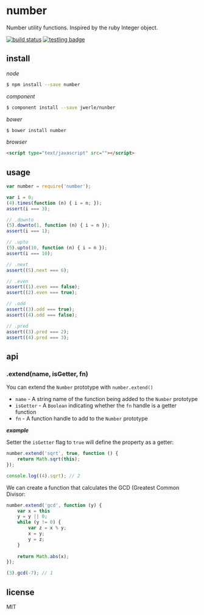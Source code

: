 number
====

Number utility functions. Inspired by the ruby Integer object.

[![build status](https://secure.travis-ci.org/jwerle/number.png)](http://travis-ci.org/jwerle/number)
[![testling badge](https://ci.testling.com/jwerle/number.png)](https://ci.testling.com/jwerle/number)

## install

*node*

```sh
$ npm install --save number
```

*component*

```sh
$ component install --save jwerle/nunber
```

*bower*

```sh
$ bower install number
```

*browser*

```html
<script type="text/javascript" src=""></script>
```

## usage

```js
var number = require('number');

var i = 0;
(4).times(function (n) { i = n; });
assert(i === 3);

// .downto
(5).downto(1, function (n) { i = n });
assert(i === 1);

// .upto
(5).upto(10, function (n) { i = n });
assert(i === 10);

// .next
assert((5).next === 6);

// .even
assert((1).even === false);
assert((2).even === true);

// .odd
assert((3).odd === true);
assert((4).odd === false);

// .pred
assert((3).pred === 2);
assert((4).pred === 3);
```

## api

### .extend(name, isGetter, fn)

You can extend the `Number` prototype with `number.extend()`

* `name` - A string name of the function being added to the `Number` prototype
* `isGetter` - A `Boolean` indicating whether the `fn` handle is a getter function
* `fn` - A function handle to add to the `Number` prototype

***example***

Setter the `isGetter` flag to `true` will define the property as a getter:

```js
number.extend('sqrt', true, function () {
	return Math.sqrt(this);
});

console.log((4).sqrt); // 2
```

We can create a function that calculates the GCD (Greatest Common Divisor:

```js
number.extend('gcd', function (y) {
	var x = this
	y = y || 0;
	while (y != 0) {
		var z = x % y;
		x = y;
		y = z;
	}
	
	return Math.abs(x);
});

(3).gcd(-7); // 1
```
	
## license

MIT